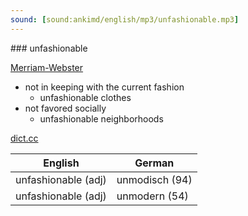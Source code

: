```yaml
---
sound: [sound:ankimd/english/mp3/unfashionable.mp3]
---
```


\### unfashionable

[Merriam-Webster](https://www.merriam-webster.com/dictionary/unfashionable)

- not in keeping with the current fashion
    - unfashionable clothes
- not favored socially
    - unfashionable neighborhoods

[dict.cc](https://www.dict.cc/unfashionable)

| English        | German       |
| -------------- | ------------ |
| unfashionable (adj) | unmodisch (94) |
| unfashionable (adj) | unmodern (54) |
